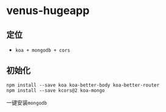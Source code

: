 # venus-hugeapp


## 定位

* `koa + mongodb + cors`



## 初始化

    npm install --save koa koa-better-body koa-better-router
    npm install --save kcors@2 koa-mongo


一键安装`mongodb`



